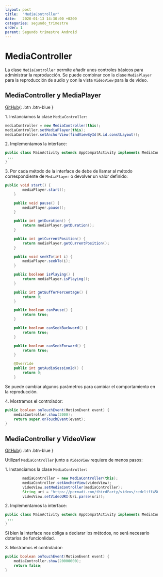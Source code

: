 ```yaml
---
layout: post
title:  "MediaController"
date:   2020-01-13 14:30:00 +0200
categories: segundo_trimestre
order: 1
parent: Segundo trimestre Android
---
```


# MediaController

La clase `MediaController` permite añadir unos controles básicos para administrar la reproducción. Se puede combinar con la clase `MediaPlayer` para la reproducción de audio y con la vista `VideoView` para la de vídeo.

## MediaController y MediaPlayer

[GitHub](https://github.com/Manuel-Ag/PMD_19-20/tree/master/MediaControllerMusica){: .btn .btn-blue }

1\. Instanciamos la clase `MediaController`:

```java
mediaController = new MediaController(this);
mediaController.setMediaPlayer(this);
mediaController.setAnchorView(findViewById(R.id.constLayout));
```

2\. Implementamos la interface:

```java
public class MainActivity extends AppCompatActivity implements MediaController.MediaPlayerControl{
 ...
}
```

3\. Por cada método de la interface de debe de llamar al método correspondiente de `MediaPlayer` o devolver un valor definido:

```java
public void start() {
        mediaPlayer.start();
    }

    public void pause() {
        mediaPlayer.pause();
    }

    public int getDuration() {
        return mediaPlayer.getDuration();
    }

    public int getCurrentPosition() {
        return mediaPlayer.getCurrentPosition();
    }

    public void seekTo(int i) {
        mediaPlayer.seekTo(i);
    }

    public boolean isPlaying() {
        return mediaPlayer.isPlaying();
    }

    public int getBufferPercentage() {
        return 0;
    }

    public boolean canPause() {
        return true;
    }

    public boolean canSeekBackward() {
        return true;
    }

    public boolean canSeekForward() {
        return true;
    }

    @Override
    public int getAudioSessionId() {
        return 0;
    }
```

Se puede cambiar algunos parámetros para cambiar el comportamiento en la reproducción.

4\. Mostramos el controlador:

```java
public boolean onTouchEvent(MotionEvent event) {
    mediaController.show(2000);
    return super.onTouchEvent(event);
}
```

## MediaController y VideoView

[GitHub](https://github.com/Manuel-Ag/PMD_19-20/tree/master/MediaControllerVideo){: .btn .btn-blue }

Utilizarl `MediaController` junto a `VideoView` requiere de menos pasos:

1\. Instanciamos la clase `MediaController`:

```java
        mediaController = new MediaController(this);
        mediaController.setAnchorView(videoView);
        videoView.setMediaController(mediaController);
        String uri = "https://permadi.com/thirdParty/videos/redcliff450.webm";
        videoView.setVideoURI(Uri.parse(uri));
```

2\. Implementamos la interface:

```java
public class MainActivity extends AppCompatActivity implements MediaController.MediaPlayerControl{
 ...
}
```
Si bien la interface nos obliga a declarar los métodos, no será necesario dotarlos de funcionlidad.

3\. Mostramos el controlador:

```java
public boolean onTouchEvent(MotionEvent event) {
    mediaController.show(20000000);
    return false;
}
```

